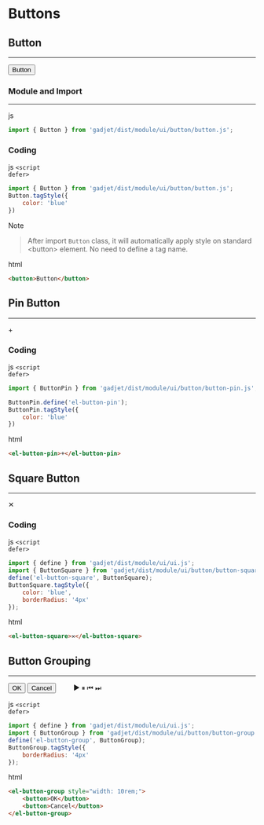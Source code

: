# Buttons

## Button
---
<div class="preview">
    <button>Button</button>
</div>

### Module and Import
---
<el-code-title>js</el-code-title>
```js
import { Button } from 'gadjet/dist/module/ui/button/button.js';
```

### Coding

<el-code-title>js <code>\<script defer></code></el-code-title>
```js
import { Button } from 'gadjet/dist/module/ui/button/button.js';
Button.tagStyle({
    color: 'blue'
})
```

<el-blockquote-title>Note</el-blockquote-title>
> After import `Button` class, it will automatically apply style
> on standard \<button\> element. No need to define a tag name.

<el-code-title>html</el-code-title>
```html
<button>Button</button>
```


## Pin Button
---
<div class="preview">
    <el-button-pin>+</el-button-pin>
</div>

### Coding

<el-code-title>js <code>\<script defer></code></el-code-title>
```js
import { ButtonPin } from 'gadjet/dist/module/ui/button/button-pin.js';

ButtonPin.define('el-button-pin');
ButtonPin.tagStyle({
    color: 'blue'
})
```

<el-code-title>html</el-code-title>
```html
<el-button-pin>+</el-button-pin>
```

## Square Button
---
<div class="preview">
    <el-button-square>✕</el-button-square>
</div>

### Coding
<el-code-title>js <code>\<script defer></code></el-code-title>
```js
import { define } from 'gadjet/dist/module/ui/ui.js';
import { ButtonSquare } from 'gadjet/dist/module/ui/button/button-square.js';
define('el-button-square', ButtonSquare);
ButtonSquare.tagStyle({
    color: 'blue',
    borderRadius: '4px'
});
```

<el-code-title>html</el-code-title>
```html
<el-button-square>✕</el-button-square>
```

## Button Grouping
---
<div class="preview">
    <el-button-group style="width: 10rem;">
        <button>OK</button>
        <button>Cancel</button>
    </el-button-group>
    <el-button-group style="margin-left: 2rem;">
        <el-button-square>▶</el-button-square>
        <el-button-square>⏸</el-button-square>
        <el-button-square>⏮</el-button-square>
        <el-button-square>⏭</el-button-square>
    </el-button-group>
</div>

<el-code-title>js <code>\<script defer></code></el-code-title>
```js
import { define } from 'gadjet/dist/module/ui/ui.js';
import { ButtonGroup } from 'gadjet/dist/module/ui/button/button-group.js';
define('el-button-group', ButtonGroup);
ButtonGroup.tagStyle({
    borderRadius: '4px'
});
```

<el-code-title>html</el-code-title>
```html
<el-button-group style="width: 10rem;">
    <button>OK</button>
    <button>Cancel</button>
</el-button-group>
```